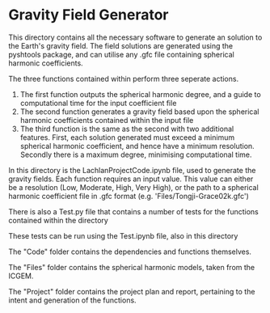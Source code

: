 # Gravity Field Generator
This directory contains all the necessary software to generate an solution to the Earth's gravity field. The field solutions are generated using the pyshtools package, and can utilise any .gfc file containing spherical harmonic coefficients.

The three functions contained within perform three seperate actions.
1. The first function outputs the spherical harmonic degree, and a guide to computational time for the input coefficient file
2. The second function generates a gravity field based upon the spherical harmonic coefficients contained within the input file
3. The third function is the same as the second with two additional features. First, each solution generated must exceed a minimum spherical harmonic coefficient, and hence have a minimum resolution. Secondly there is a maximum degree, minimising computational time.

In this directory is the LachlanProjectCode.ipynb file, used to generate the gravity fields.
Each function requires an input value. This value can either be a resolution (Low, Moderate, High, Very High), or the path to a spherical harmonic coefficient file in .gfc format (e.g. 'Files/Tongji-Grace02k.gfc')

There is also a Test.py file that contains a number of tests for the functions contained within the directory

These tests can be run using the Test.ipynb file, also in this directory

The "Code" folder contains the dependencies and functions themselves.

The "Files" folder contains the spherical harmonic models, taken from the ICGEM.

The "Project" folder contains the project plan and report, pertaining to the intent and generation of the functions.
